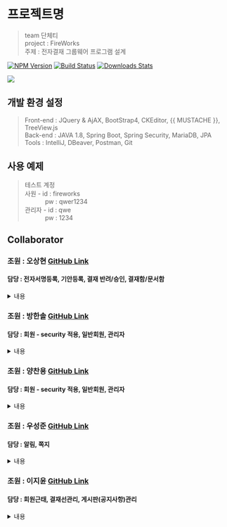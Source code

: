    
# 프로젝트명
> team 단체티  
> project : FireWorks   
> 주제 : 전자결재 그룹웨어 프로그램 설계

[![NPM Version][npm-image]][npm-url]
[![Build Status][travis-image]][travis-url]
[![Downloads Stats][npm-downloads]][npm-url]



![](../header.png)

## 개발 환경 설정


>Front-end : JQuery & AjAX, BootStrap4, CKEditor, {{ MUSTACHE }}, TreeView.js  
Back-end : JAVA 1.8, Spring Boot, Spring Security, MariaDB, JPA  
Tools : IntelliJ, DBeaver, Postman, Git
  

## 사용 예제

>테스트 계정  
  사원 - id : fireworks  
     pw : qwer1234   
> 관리자 - id : qwe   
     pw : 1234 

## Collaborator

### 조원 : 오상현 <a href="https://github.com/OhHalfmoon">GitHub Link</a> <br>
#### 담당 : 전자서명등록, 기안등록, 결재 반려/승인, 결재함/문서함
<details>
  <summary>내용</summary>
  <pre>
전자서명등록 : 전자서명이 등록되지 않으면 문서 확인페이지(get)에 접근할 수 없다.
js로 파일의 형식이 이미지파일인지 체크가 이루어진다.
등록된 서명을 인덱스 페이지에서 확인이 가능하며, 서명파일은 수정이 가능하지만, 
전자서명이 없으면 서비스 이용이 불가능하기 때문에 삭제기능은 이용할 수 없도록 하였다.

결재등록 : 문서양식을 선택하여 결재문서를 작성할 수 있다. 
이때 결재선이 없을경우 작성페이지에서 메인화면으로 리턴된다.
문서의 상단에서는 기본적인 문서정보(제목, 문서함, 결재선, 기안일자)를 입력한다.
문서 하단에서 구체적인 문서 작성이 가능하며, 워드파일(doc문서) 내용 붙혀넣기가 가능하다.
작성 후, 저장버튼과 임시저장버튼중 선택하여 선택이 가능하다.
저장버튼은 결재자에게 문서가 제출되고, 임시저장은 임시저장함으로 문서가 저장된다.

결재 반려/승인 : 결재요청이 올 경우, 페이지 상단 알림 또는 결재함의 '결재수신문서'를 통해 확인이 가능하다.
결재자 이외의 사원이 버튼을 누를경우 '권한이 없습니다' 라는 알림이 생성된다.
결재승인을 누를경우 문서 상단에 해당 결재자의 전자서명이 등록된다.
결재반려를 누를경우 문서 상단 모든 전자서명이 초기화되며, 문서는 임시저장 상태로 돌아간다.

ck에디터로 생성된 요소에는 id값 또는 class값을 부여할 수 없으며,
상위요소에서 dom탐색을 통한 변환시도 또한 허용되지 않았다.
이를 해결하기위해 실제 작성된 기안문서의 html이 DB에 문자열 타입으로 저장이 되는것을 확인하였으며,
특정 태그가 <img>태그로 replace되도록 설정하였다.
반려될경우, 같은 원리로 replaceAll과 정규식을 통해 초기화를 진행하였다.

  </pre>
</details>

### 조원 : 방한솔 <a href="https://github.com/yangchanyong">GitHub Link</a> <br>
#### 담당 : 회원 - security 적용, 일반회원, 관리자
<details>
  <summary>내용</summary>
  <pre>
  회원 : 회사에서 부여된 부서, 직급 등 회사정보, 개인정보를 입력하여 회원가입을 한다.
    우측 상단 탭에서 회원정보, 근태를 확인할 수 있으며
    회원정보탭에서는 회원의 정보, 수정, pw 수정을 할 수 있다.
    근태는 최근 30일 근태만 출력된다.

권한 : fireworks에는 권한이 role, state, manager 3개의 컬럼으로 관리된다.
role은 총 4개의 레벨로 이루어져 있고 사원, 팀장, 사장, 탈퇴회원으로 관리된다.
state는 3개의 레벨로 미승인유저, 승인유저, 탈퇴회원으로 관리된다.
매니저는 총 2개의 레벨로 0(일반회원), 1(매니저)가 있다.

관리자 : 관리자 메뉴는 양식관리, 사원관리, 부서관리가 있다.
사원관리 : 회원을 승인하고, 회원 권한을 수정할 수 있으며 퇴근시간을 직접 입력할 수 있다.
  </pre>
</details>



### 조원 : 양찬용 <a href="https://github.com/yangchanyong">GitHub Link</a> <br>
#### 담당 : 회원 - security 적용, 일반회원, 관리자
<details>
  <summary>내용</summary>
  <pre>
  회원 : 회사에서 부여된 부서, 직급 등 회사정보, 개인정보를 입력하여 회원가입을 한다.
    우측 상단 탭에서 회원정보, 근태를 확인할 수 있으며
    회원정보탭에서는 회원의 정보, 수정, pw 수정을 할 수 있다.
    근태는 최근 30일 근태만 출력된다.

  권한 : fireworks에는 권한이 role, state, manager 3개의 컬럼으로 관리된다.
    role은 총 4개의 레벨로 이루어져 있고 사원, 팀장, 사장, 탈퇴회원으로 관리된다.
    state는 3개의 레벨로 미승인유저, 승인유저, 탈퇴회원으로 관리된다.
    매니저는 총 2개의 레벨로 0(일반회원), 1(매니저)가 있다.
  
  관리자 : 관리자 메뉴는 양식관리, 사원관리, 부서관리가 있다.
    사원관리 : 회원을 승인하고, 회원 권한을 수정할 수 있으며 퇴근시간을 직접 입력할 수 있다.
  </pre>
</details>



### 조원 : 우성준 <a href="https://github.com/udyr-woo">GitHub Link</a> <br>
#### 담당 : 알림, 쪽지
<details>
  <summary>내용</summary>
  <pre>
    알림: 결재에 관한 요청, 반려 혹은 완료처리가 되었을 때와 신규 공지사항, 공지사항 내용이 수정 되었을 때, 알림이 보내지게 됩니다. 
         읽지 않은 알림은 위에 숫자가 표시 되며, 알림 클릭시 해당 페이지로 이동하게 되고, 읽은 알림은 자동으로 삭제가 됩니다.
    쪽지: 쪽지는 받은 쪽지와 보낸 쪽지로 구분되며,  특별히, 보낸 쪽지에는 수신여부 확인이 가능합니다. 
         쪽지 리스트에 있는 쪽지 중 하나를 클릭하면 쪽지 내용을 확인 할 수 있습니다. 또한 체크박스로 선택하고 삭제할 수도 있습니다. 
         쪽지 작성시에는 제목, 수신자, 내용을 필수적으로 작성해야하고, 수신자는 개인 혹은 다수로 설정이 가능합니다.
  </pre>
</details>



### 조원 : 이지윤 <a href="https://github.com/jooneei17">GitHub Link</a> <br>
#### 담당 : 회원근태, 결재선관리, 게시판(공지사항)관리
<details>
  <summary>내용</summary>
  <pre>
회원근태 : 

결재선 : 

게시판 : 
  </pre>
</details>


  

  




<!-- Markdown link & img dfn's -->
[npm-image]: https://img.shields.io/npm/v/datadog-metrics.svg?style=flat-square
[npm-url]: https://npmjs.org/package/datadog-metrics
[npm-downloads]: https://img.shields.io/npm/dm/datadog-metrics.svg?style=flat-square
[travis-image]: https://img.shields.io/travis/dbader/node-datadog-metrics/master.svg?style=flat-square
[travis-url]: https://travis-ci.org/dbader/node-datadog-metrics
[wiki]: https://github.com/yourname/yourproject/wiki
